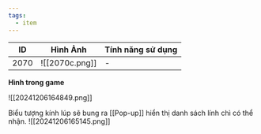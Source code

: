 ```yaml
---
tags:
  - item
---
```


| ID   | Hình Ảnh       | Tính năng sử dụng |
| ---- | -------------- | ----------------- |
| 2070 | ![[2070c.png]] | -                 |

**Hình trong game**

![[20241206164849.png]]

Biểu tượng kính lúp sẽ bung ra [[Pop-up]] hiển thị danh sách lính chì có thể nhận.
![[20241206165145.png]]